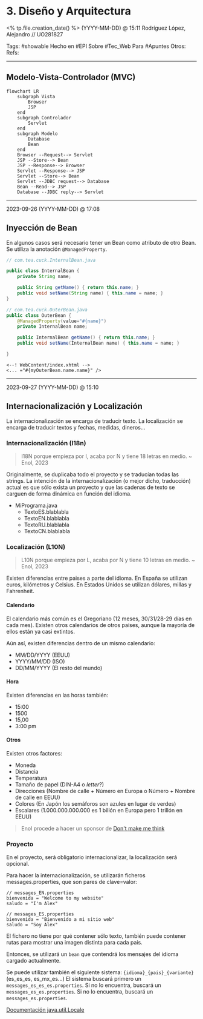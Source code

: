 # 3. Diseño y Arquitectura
<% tp.file.creation_date() %> (YYYY-MM-DD) @ 15:11
Rodríguez López, Alejandro // UO281827

Tags:
	#showable
	Hecho en #EPI
	Sobre #Tec_Web
	Para #Apuntes
	Otros:
	Refs:
 
<hr>

## Modelo-Vista-Controlador (MVC)

```mermaid
flowchart LR
	subgraph Vista
	    Browser
	    JSP
	end
	subgraph Controlador
		Servlet
    end
    subgraph Modelo
		Database
		Bean
    end
	Browser --Request--> Servlet
	JSP --Store--> Bean
	JSP --Response--> Browser
	Servlet --Response--> JSP
	Servlet --Store--> Bean
	Servlet --JDBC request--> Database
	Bean --Read--> JSP
	Database --JDBC reply--> Servlet
```

<hr>

2023-09-26 (YYYY-MM-DD) @ 17:08

## Inyección de Bean

En algunos casos será necesario tener un Bean como atributo de otro Bean.
Se utiliza la anotación `@ManagedProperty`.

```java
// com.tea.cuck.InternalBean.java

public class InternalBean {
	private String name;

	public String getName() { return this.name; }
	public void setName(String name) { this.name = name; }
}

// com.tea.cuck.OuterBean.java
public class OuterBean {
	@ManagedProperty(value="#{name}")
	private InternalBean name;

	public InternalBean getName() { return this.name; }
	public void setName(InternalBean name) { this.name = name; }

}
```

```xhtml
<--! WebContent/index.xhtml -->
<... ="#{myOuterBean.name.name}" />
```

<hr>

2023-09-27 (YYYY-MM-DD) @ 15:10

## Internacionalización y Localización

La internacionalización se encarga de traducir texto.
La localización se encarga de traducir textos y fechas, medidas, dineros...

### Internacionalización (I18n)

> I18N porque empieza por I, acaba por N y tiene 18 letras en medio.
> ~ Enol, 2023

Originalmente, se duplicaba todo el proyecto y se traducían todas las strings.
La intención de la internacionalización (o mejor dicho, traducción) actual es que sólo exista un proyecto y que las cadenas de texto se carguen de forma dinámica en función del idioma.

- MiPrograma.java
	- TextoES.blablabla
	- TextoEN.blablabla
	- TextoRU.blablabla
	- TextoCN.blablabla
### Localización (L10N)

> L10N porque empieza por L, acaba por N y tiene 10 letras en medio.
> ~ Enol, 2023

Existen diferencias entre paises a parte del idioma.
En España se utilizan euros, kilómetros y Celsius.
En Estados Unidos se utilizan dólares, millas y Fahrenheit.

#### Calendario

El calendario más común es el Gregoriano (12 meses, 30/31/28-29 días en cada mes).
Existen otros calendarios de otros paises, aunque la mayoría de ellos están ya casi extintos.

Aún así, existen diferencias dentro de un mismo calendario:

- MM/DD/YYYY (EEUU)
- YYYY/MM/DD (ISO)
- DD/MM/YYYY (El resto del mundo)

#### Hora

Existen diferencias en las horas también:

- 15:00
- 1500
- 15,00
- 3:00 pm

#### Otros

Existen otros factores:
- Moneda
- Distancia
- Temperatura
- Tamaño de papel (DIN-A4 o *letter*?)
- Direcciones (Nombre de calle + Número en Europa o Número + Nombre de calle en EEUU)
- Colores (En Japón los semáforos son azules en lugar de verdes)
- Escalares (1.000.000.000.000 es 1 billón en Europa pero 1 trillón en EEUU)

> Enol procede a hacer un sponsor de [Don't make me think](https://medium.com/@bonny.bakshi/dont-make-me-think-revisited-by-steve-krug-book-review-53dee1ee6d7f)

### Proyecto

En el proyecto, será obligatorio internacionalizar, la localización será opcional.

Para hacer la internacionalización, se utilizarán ficheros messages.properties, que son pares de clave=valor:

```
// messages_EN.properties
bienvenida = "Welcome to my website"
saludo = "I'm Alex"
```

```
// messages_ES.properties
bienvenida = "Bienvenido a mi sitio web"
saludo = "Soy Alex"
```

El fichero no tiene por qué contener sólo texto, también puede contener rutas para mostrar una imagen distinta para cada pais.

Entonces, se utilizará un `bean` que contendrá los mensajes del idioma cargado actualmente.

Se puede utilizar también el siguiente sistema: `{idioma}_{pais}_{variante}` (es_es_es, es_mx_es...)
El sistema buscará primero un `messages_es_es_es.properties`.
Si no lo encuentra, buscará un `messages_es_es.properties`.
Si no lo encuentra, buscará un `messages_es.properties`.

[Documentación java.util.Locale](https://docs.oracle.com/javase/8/docs/api/java/util/Locale.html)
